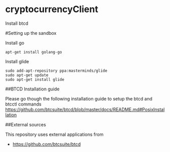 # cryptocurrencyClient

Install btcd


#Setting up the sandbox

Install go

```
apt-get install golang-go
```

Install glide

```
sudo add-apt-repository ppa:masterminds/glide 
sudo apt-get update
sudo apt-get install glide
```
##BTCD Installation guide

Please go though the following installation guide to setup the btcd and btcctl commands
https://github.com/btcsuite/btcd/blob/master/docs/README.md#PosixInstallation


##External sources

This repository uses external applications from 

* https://github.com/btcsuite/btcd